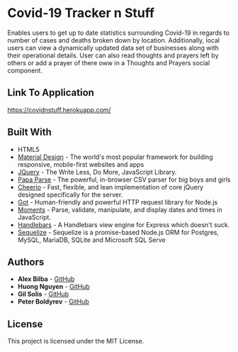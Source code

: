 # Covid-19 Tracker n Stuff

Enables users to get up to date statistics surrounding Covid-19 in regards to number of cases and deaths broken down by location.
Additionally, local users can view a dynamically updated data set of businesses along with their operational details.  User can also read thoughts and prayers left by others or add a prayer of there oww in a Thoughts and Prayers social component.

## Link To Application
https://covidnstuff.herokuapp.com/

## Built With

* HTML5
* [Material Design](https://mdbootstrap.com/) - The world's most popular framework for building responsive, mobile-first websites and apps
* [JQuery](https://jquery.com/) - The Write Less, Do More, JavaScript Library.
* [Papa Parse](https://www.papaparse.com/) - The powerful, in-browser CSV parser for big boys and girls
* [Cheerio](https://cheerio.js.org/) - Fast, flexible, and lean implementation of core jQuery designed specifically for the server.
* [Got](https://www.npmjs.com/package/got) - Human-friendly and powerful HTTP request library for Node.js
* [Moments](https://momentjs.com/) - Parse, validate, manipulate, and display dates and times in JavaScript.
* [Handlebars](https://www.npmjs.com/package/express-handlebars) - A Handlebars view engine for Express which doesn't suck.
* [Sequelize](https://www.npmjs.com/package/sequelize) - Sequelize is a promise-based Node.js ORM for Postgres, MySQL, MariaDB, SQLite and        Microsoft SQL Serve

## Authors

* **Alex Bilba** - [GitHub](https://github.com/alexshanless)
* **Huong Nguyen** - [GitHub](https://github.com/huonghuonglacey1020)
* **Gil Solis** - [GitHub](https://github.com/GilSolis)
* **Peter Boldyrev** - [GitHub](https://github.com/peterboldyrev)

## License

This project is licensed under the MIT License.
